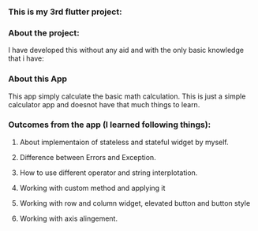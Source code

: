 ###                 This is my 3rd flutter project:
### About the project:
  I have developed this without any aid and with the only basic knowledge that i have:

### About this App
  This app simply calculate the basic math calculation. This is just a simple calculator app and doesnot have that much things to learn.

  
### Outcomes from the app (I learned following things):
  
  1. About implementaion of stateless and stateful widget by myself.
  
  3. Difference between Errors and Exception.
  
  4. How to use different operator and string interplotation.

  5. Working with custom method and applying it
  
  6. Working with row and column widget, elevated button and button style
  
  7. Working with axis alingement.
